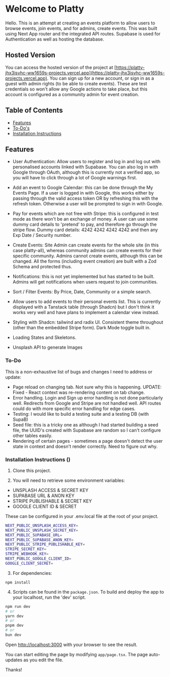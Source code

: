 # Welcome to Platty

Hello. This is an attempt at creating an events platform to allow users to browse events, join events, and for admins, create events. This was built using Next App router and the integrated API routes. Supabase is used for Authentication as well as hosting the database.

## Hosted Version

You can access the hosted version of the project at [https://platty-jhx3isvhc-ww1659s-projects.vercel.app](https://platty-jhx3isvhc-ww1659s-projects.vercel.app). You can sign up for a new account, or sign in as a guest with admin rights (to be able to create events). These are test credentials so won't allow any Google actions to take place, but this account is configured as a community admin for event creation.

## Table of Contents

- [Features](#features)
- [To-Do's](#to-do's)
- [Installation Instructions](#instructions)

## Features

- User Authentication: Allow users to register and log in and log out with personalised accounts linked with Supabase. You can also log in with Google through OAuth, although this is currently not a verified app, so you will have to click through a lot of Google warnings first.

- Add an event to Google Calendar: this can be done through the My Events Page. If a user is logged in with Google, this works either by passing through the valid access token OR by refreshing this with the refresh token. Otherwise a user will be prompted to sign in with Google.

- Pay for events which are not free with Stripe: this is configured in test mode as there won't be an exchange of money. A user can use some dummy card details to 'pretend' to pay, and therefore go through the stripe flow. Dummy card details: 4242 4242 4242 4242 and then any Exp Date / Security number.

- Create Events: Site Admin can create events for the whole site (in this case platty-all), whereas community admins can create events for their specific community. Admins cannot create events, although this can be changed. All the forms (including event creation) are built with a Zod Schema and protected thus.

- Notifications: this is not yet implemented but has started to be built. Admins will get notifications when users request to join communities.

- Sort / Filter Events: By Price, Date, Community or a simple search.

- Allow users to add events to their personal events list. This is currently displayed with a Tanstack table (through Shadcn) but I don't think it works very well and have plans to implement a calendar view instead.

- Styling with Shadcn: tailwind and radix UI. Consistent theme throughout (other than the embedded Stripe form). Dark Mode toggle built in.

- Loading States and Skeletons.

- Unsplash API to generate Images

### To-Do

This is a non-exhaustive list of bugs and changes I need to address or update:

- Page reload on changing tab. Not sure why this is happening. UPDATE: Fixed - React context was re-rendering content on tab change. 
- Error handling. Login and Sign up error handling is not done particularly well. Redirects from Google and Stripe are not handled well. API routes could do with more specific error handling for edge cases.
- Testing: I would like to build a testing suite and a testing DB (with SupaB)
- Seed file: this is a tricky one as although I had started building a seed file, the UUID's created with Supabase are random so I can't configure other tables easily.
- Rendering of certain pages - sometimes a page doesn't detect the user state in context and doesn't render correctly. Need to figure out why.

### Installation Instructions ()

1. Clone this project.

2. You will need to retrieve some environment variables:

- UNSPLASH ACCESS & SECRET KEY
- SUPABASE URL & ANON KEY
- STRIPE PUBLISHABLE & SECRET KEY
- GOOGLE CLIENT ID & SECRET

These can be configured in your .env.local file at the root of your project.

```bash
NEXT_PUBLIC_UNSPLASH_ACCESS_KEY=
NEXT_PUBLIC_UNSPLASH_SECRET_KEY=
NEXT_PUBLIC_SUPABASE_URL=
NEXT_PUBLIC_SUPABASE_ANON_KEY=
NEXT_PUBLIC_STRIPE_PUBLISHABLE_KEY=
STRIPE_SECRET_KEY=
STRIPE_WEBHOOK_KEY=
NEXT_PUBLIC_GOOGLE_CLIENT_ID=
GOOGLE_CLIENT_SECRET=
```

3. For dependencies:

```
npm install
```

4. Scripts can be found in the `package.json`. To build and deploy the app to your localhost, run the 'dev' script.

```bash
npm run dev
# or
yarn dev
# or
pnpm dev
# or
bun dev
```

Open [http://localhost:3000](http://localhost:3000) with your browser to see the result.

You can start editing the page by modifying `app/page.tsx`. The page auto-updates as you edit the file.

Thanks!
